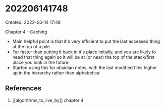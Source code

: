 # 202206141748
Created: 2022-06-14 17:48

Chapter 4 - Caching

- Main helpful point is that it's very efficient to put the last accessed thing at the top of a pile
- Far faster than putting it back in it's place initially, and you are likely to need that thing again so it will be at (or near) the top of the stack/first place you look in the future.
- Started using this for obsidian notes, with the last modified files higher up in the hierarchy rather than alphabetical

## References
1. [[algorithms_to_live_by]] chapter 4